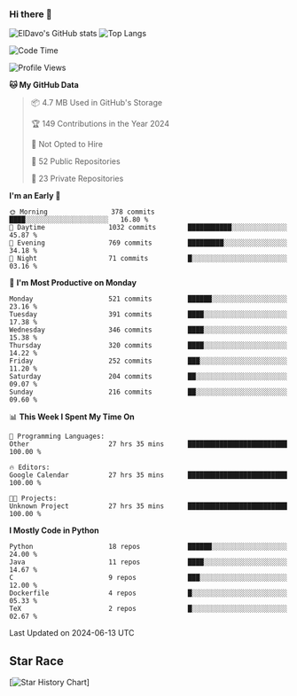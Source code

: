 ### Hi there 👋
![ElDavo's GitHub stats](https://github-readme-stats.vercel.app/api?username=ElDavoo&show_icons=true&theme=chartreuse-dark)
![Top Langs](https://github-readme-stats.vercel.app/api/top-langs/?username=ElDavoo&theme=chartreuse-dark&layout=compact)

<!--START_SECTION:waka-->
![Code Time](http://img.shields.io/badge/Code%20Time-1%2C456%20hrs%2028%20mins-blue)

![Profile Views](http://img.shields.io/badge/Profile%20Views-13-blue)

**🐱 My GitHub Data** 

> 📦 4.7 MB Used in GitHub's Storage 
 > 
> 🏆 149 Contributions in the Year 2024
 > 
> 🚫 Not Opted to Hire
 > 
> 📜 52 Public Repositories 
 > 
> 🔑 23 Private Repositories 
 > 
**I'm an Early 🐤** 

```text
🌞 Morning                378 commits         ████░░░░░░░░░░░░░░░░░░░░░   16.80 % 
🌆 Daytime                1032 commits        ███████████░░░░░░░░░░░░░░   45.87 % 
🌃 Evening                769 commits         █████████░░░░░░░░░░░░░░░░   34.18 % 
🌙 Night                  71 commits          █░░░░░░░░░░░░░░░░░░░░░░░░   03.16 % 
```
📅 **I'm Most Productive on Monday** 

```text
Monday                   521 commits         ██████░░░░░░░░░░░░░░░░░░░   23.16 % 
Tuesday                  391 commits         ████░░░░░░░░░░░░░░░░░░░░░   17.38 % 
Wednesday                346 commits         ████░░░░░░░░░░░░░░░░░░░░░   15.38 % 
Thursday                 320 commits         ████░░░░░░░░░░░░░░░░░░░░░   14.22 % 
Friday                   252 commits         ███░░░░░░░░░░░░░░░░░░░░░░   11.20 % 
Saturday                 204 commits         ██░░░░░░░░░░░░░░░░░░░░░░░   09.07 % 
Sunday                   216 commits         ██░░░░░░░░░░░░░░░░░░░░░░░   09.60 % 
```


📊 **This Week I Spent My Time On** 

```text
💬 Programming Languages: 
Other                    27 hrs 35 mins      █████████████████████████   100.00 % 

🔥 Editors: 
Google Calendar          27 hrs 35 mins      █████████████████████████   100.00 % 

🐱‍💻 Projects: 
Unknown Project          27 hrs 35 mins      █████████████████████████   100.00 % 
```

**I Mostly Code in Python** 

```text
Python                   18 repos            ██████░░░░░░░░░░░░░░░░░░░   24.00 % 
Java                     11 repos            ████░░░░░░░░░░░░░░░░░░░░░   14.67 % 
C                        9 repos             ███░░░░░░░░░░░░░░░░░░░░░░   12.00 % 
Dockerfile               4 repos             █░░░░░░░░░░░░░░░░░░░░░░░░   05.33 % 
TeX                      2 repos             █░░░░░░░░░░░░░░░░░░░░░░░░   02.67 % 
```




 Last Updated on 2024-06-13 UTC
<!--END_SECTION:waka-->

## Star Race

[![Star History Chart](https://api.star-history.com/svg?repos=ElDavoo/WhatsApp-Crypt14-Crypt15-Decrypter,ElDavoo/TuringOS,EliteAndroidApps/WhatsApp-Crypt12-Decrypter,KnugiHK/Whatsapp-Chat-Exporter&type=Date)]
